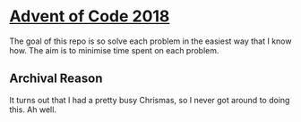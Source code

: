 # [Advent of Code 2018](https://adventofcode.com/2018/)

The goal of this repo is so solve each problem in the easiest way that I know how. The aim is to minimise time spent on each problem.

## Archival Reason

It turns out that I had a pretty busy Chrismas, so I never got around to doing this. Ah well.
